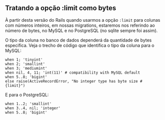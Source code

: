 ## Tratando a opção :limit como bytes

À partir desta versão do Rails quando usarmos a opção `:limit` para colunas com números inteiros, em nossas migrations, estaremos nos referindo ao número de bytes, no MySQL e no PostgreSQL (no sqlite sempre foi assim).

O tipo da coluna no banco de dados dependerá da quantidade de bytes especifica. Veja o trecho de código que identifica o tipo da coluna para o MySQL:

	when 1; 'tinyint'
	when 2; 'smallint'
	when 3; 'mediumint'
	when nil, 4, 11; 'int(11)' # compatibility with MySQL default
	when 5..8; 'bigint'
	else raise(ActiveRecordError, "No integer type has byte size #{limit}")

E para o PostgreSQL:

	when 1..2; 'smallint'
	when 3..4, nil; 'integer'
	when 5..8; 'bigint'
